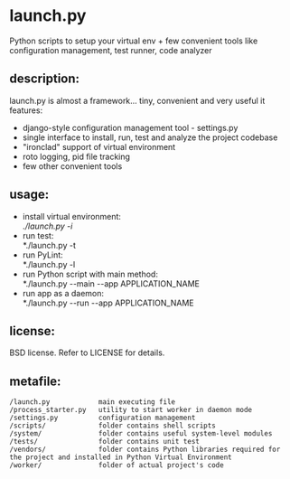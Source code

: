 launch.py
=========

Python scripts to setup your virtual env + few convenient tools like configuration management, test runner, code analyzer

## description: ##

launch.py is almost a framework... tiny, convenient and very useful
it features:
* django-style configuration management tool - settings.py
* single interface to install, run, test and analyze the project codebase
* "ironclad" support of virtual environment 
* roto logging, pid file tracking 
* few other convenient tools

## usage: ##

* install virtual environment:  
*./launch.py -i*
* run test:   
*./launch.py -t
* run PyLint:   
*./launch.py -l
* run Python script with main method:   
*./launch.py --main --app APPLICATION_NAME
* run app as a daemon:   
*./launch.py --run --app APPLICATION_NAME


## license: ##

BSD license. Refer to LICENSE for details.

## metafile: ##

    /launch.py            main executing file  
    /process_starter.py   utility to start worker in daemon mode  
    /settings.py          configuration management  
    /scripts/             folder contains shell scripts  
    /system/              folder contains useful system-level modules  
    /tests/               folder contains unit test  
    /vendors/             folder contains Python libraries required for the project and installed in Python Virtual Environment  
    /worker/              folder of actual project's code  
